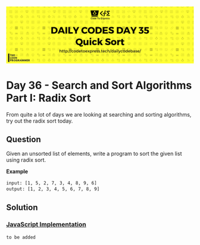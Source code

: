 ![cover](./cover.png)

# Day 36 - Search and Sort Algorithms Part I: Radix Sort

From quite a lot of days we are looking at searching and sorting algorithms, try out the radix sort today.

## Question

Given an unsorted list of elements, write a program to sort the given list using radix sort.

**Example**

```
input: [1, 5, 2, 7, 3, 4, 8, 9, 6]
output: [1, 2, 3, 4, 5, 6, 7, 8, 9]
```

## Solution

### [JavaScript Implementation](./JavaScript/radixsort.js)

```js
to be added
```